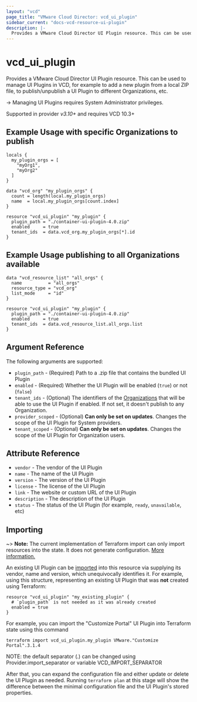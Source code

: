 ```yaml
---
layout: "vcd"
page_title: "VMware Cloud Director: vcd_ui_plugin"
sidebar_current: "docs-vcd-resource-ui-plugin"
description: |-
  Provides a VMware Cloud Director UI Plugin resource. This can be used to manage UI Plugins.
---
```


# vcd\_ui\_plugin

Provides a VMware Cloud Director UI Plugin resource. This can be used to manage UI Plugins in VCD, for example to add a new
plugin from a local ZIP file, to publish/unpublish a UI Plugin to different Organizations, etc.

-> Managing UI Plugins requires System Administrator privileges.

Supported in provider *v3.10+* and requires VCD 10.3+

## Example Usage with specific Organizations to publish

```hcl
locals {
  my_plugin_orgs = [
    "myOrg1",
    "myOrg2"
  ]
}

data "vcd_org" "my_plugin_orgs" {
  count = length(local.my_plugin_orgs)
  name  = local.my_plugin_orgs[count.index]
}

resource "vcd_ui_plugin" "my_plugin" {
  plugin_path = "./container-ui-plugin-4.0.zip"
  enabled     = true
  tenant_ids  = data.vcd_org.my_plugin_orgs[*].id
}
```

## Example Usage publishing to all Organizations available

```hcl
data "vcd_resource_list" "all_orgs" {
  name          = "all_orgs"
  resource_type = "vcd_org"
  list_mode     = "id"
}

resource "vcd_ui_plugin" "my_plugin" {
  plugin_path = "./container-ui-plugin-4.0.zip"
  enabled     = true
  tenant_ids  = data.vcd_resource_list.all_orgs.list
}
```

## Argument Reference

The following arguments are supported:

* `plugin_path` - (Required) Path to a .zip file that contains the bundled UI Plugin
* `enabled` - (Required) Whether the UI Plugin will be enabled (`true`) or not (`false`)
* `tenant_ids` - (Optional) The identifiers of the [Organizations](/providers/vmware/vcd/latest/docs/data-sources/org)
  that will be able to use the UI Plugin if enabled. If not set, it doesn't publish to any Organization.
* `provider_scoped` - (Optional) **Can only be set on updates**. Changes the scope of the UI Plugin for System providers.
* `tenant_scoped` - (Optional) **Can only be set on updates**. Changes the scope of the UI Plugin for Organization users.

## Attribute Reference

* `vendor` - The vendor of the UI Plugin
* `name` - The name of the UI Plugin
* `version` - The version of the UI Plugin
* `license` - The license of the UI Plugin
* `link` - The website or custom URL of the UI Plugin
* `description` - The description of the UI Plugin
* `status` - The status of the UI Plugin (for example, `ready`, `unavailable`, etc)

## Importing

~> **Note:** The current implementation of Terraform import can only import resources into the state. It does not generate
configuration. [More information.][docs-import]

An existing UI Plugin can be [imported][docs-import] into this resource via supplying its vendor, name and version, which
unequivocally identifies it.
For example, using this structure, representing an existing UI Plugin that was **not** created using Terraform:

```hcl
resource "vcd_ui_plugin" "my_existing_plugin" {
  # `plugin_path` is not needed as it was already created
  enabled = true
}
```

For example, you can import the "Customize Portal" UI Plugin into Terraform state using this command

```
terraform import vcd_ui_plugin.my_plugin VMware."Customize Portal".3.1.4
```

NOTE: the default separator (.) can be changed using Provider.import_separator or variable VCD_IMPORT_SEPARATOR

[docs-import]:https://www.terraform.io/docs/import/

After that, you can expand the configuration file and either update or delete the UI Plugin as needed. Running `terraform plan`
at this stage will show the difference between the minimal configuration file and the UI Plugin's stored properties.
